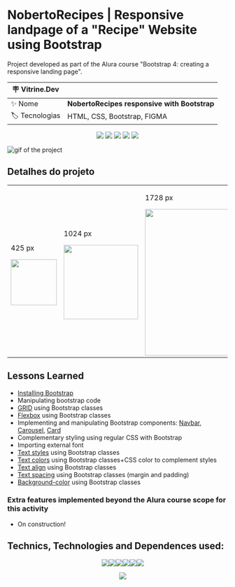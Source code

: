 # NobertoRecipes | Responsive landpage of a "Recipe" Website using Bootstrap

Project developed as part of the Alura course "Bootstrap 4: creating a responsive landing page".

| :placard: Vitrine.Dev |     |
| -------------  | --- |
| :sparkles: Nome        | **NobertoRecipes responsive with Bootstrap**
| :label: Tecnologias | HTML, CSS, Bootstrap, FIGMA

<p align="center">
<img src='https://img.shields.io/github/last-commit/NobertoFerreiraFilho/NobertoRecipes-bootstrap?style=plastic'>
<img src='https://img.shields.io/static/v1?label=Status&message=OnGoing&color=yellow'>
<img src='https://img.shields.io/github/stars/NobertoFerreiraFilho/NobertoRecipes-bootstrap'>
<img src='https://img.shields.io/github/forks/NobertoFerreiraFilho/NobertoRecipes-bootstrap'>
<img src='https://img.shields.io/github/issues/NobertoFerreiraFilho/NobertoRecipes-bootstrap'>
</p>

![gif of the project](#vitrinedev)

## Detalhes do projeto

<!-- Inserir imagem com a #vitrinedev ao final do link -->
<table align="center">
  <tr>
    <td>
      <p>425 px</P>
      <img src='' width=105/>
    </td>
    <td>
      <p>1024 px</P>
      <img src='' width=170/>
    </td> 
    <td>
      <p>1728 px</P>
      <img src='#vitrinedev' width=335/>
    </td> 
  </tr>
</table>

## Lessons Learned

<ul>
  <li><a href='https://getbootstrap.com/docs/4.3/getting-started/introduction'>Installing Bootstrap</a></li>
  <li>Manipulating bootstrap code</li>
  <li><a href="https://getbootstrap.com/docs/4.3/layout/grid/">GRID</a> using Bootstrap classes</li>
  <li><a href="https://getbootstrap.com/docs/4.3/utilities/flex/">Flexbox</a> using Bootstrap classes</li>
  <li>Implementing and manipulating Bootstrap components: <a href="https://getbootstrap.com/docs/4.3/components/navbar/">Navbar</a>, <a href="https://getbootstrap.com/docs/4.3/components/carousel/">Carousel</a>, <a href="https://getbootstrap.com/docs/4.3/components/card/">Card</a></li>
  <li>Complementary styling using regular CSS with Bootstrap</li>
  <li>Importing external font</li>
  <li><a href="https://getbootstrap.com/docs/4.0/content/typography/">Text styles</a> using Bootstrap classes</li>
  <li><a href="https://getbootstrap.com/docs/4.3/utilities/colors/">Text colors</a> using Bootstrap classes+CSS color to complement styles</li>
  <li><a href="https://getbootstrap.com/docs/4.3/utilities/text/#text-alignment">Text align</a> using Bootstrap classes</li>
  <li><a href="https://getbootstrap.com/docs/4.3/utilities/spacing/">Text spacing</a> using Bootstrap classes (margin and padding)</li>
  <li><a href="https://getbootstrap.com/docs/4.3/utilities/colors/#background-color">Background-color</a> using Bootstrap classes</li>

</ul>

 ### Extra features implemented beyond the Alura course scope for this activity
 <ul>
  <li>On construction!</li>
</ul>
 
## Technics, Technologies and Dependences used:

<ul style='display:flex; flex-wrap: wrap; justify-content:center;'>
<il>
<img src='https://img.shields.io/badge/Bootstrap-black?logo=Bootstrap'/>
</il>
<il>
<img src='https://img.shields.io/badge/CSS3-black?logo=CSS3'/>
</il>
<il>
<img src='https://img.shields.io/badge/HTML5-black?logo=HTML5'/>
</il>
<il>
<img src='https://img.shields.io/badge/Git-black?logo=git'/>
</il>
<il>
<img src='https://img.shields.io/badge/FIGMA-black?logo=figma'/>
</il>
<il>
<img src='https://img.shields.io/badge/VSCode-black?logo=visual-studio-code'/>
</il>
</ul>

<ul style='display:flex; flex-wrap: wrap; justify-content:center;'>
<il>
<img src='https://img.shields.io/badge/CI%20CD-black?logo=CI-CD'/>
</il>
</ul>
